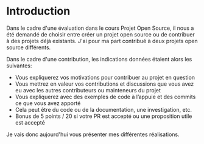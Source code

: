 # Introduction

Dans le cadre d'une évaluation dans le cours Projet Open Source, il nous a été demandé de choisir entre créer un projet open source ou de contribuer à des projets déjà existants.
J'ai pour ma part contribué à deux projets open source différents.

Dans le cadre d'une contribution, les indications données étaient alors les suivantes:
- Vous expliquerez vos motivations pour contribuer au projet en question
- Vous mettrez en valeur vos contributions et discussions que vous avez eu avec les autres contributeurs ou mainteneurs du projet
- Vous expliquerez avec des exemples de code à l’appuie et des commits ce que vous avez apporté
- Cela peut être du code ou de la documentation, une investigation, etc.
- Bonus de 5 points / 20 si votre PR est accepté ou une proposition utile est accepté


Je vais donc aujourd'hui vous présenter mes différentes réalisations.
